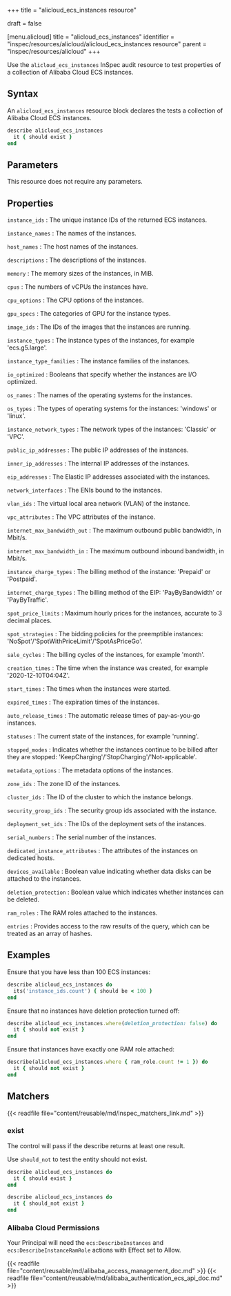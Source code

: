 +++
title = "alicloud_ecs_instances resource"

draft = false


[menu.alicloud]
title = "alicloud_ecs_instances"
identifier = "inspec/resources/alicloud/alicloud_ecs_instances resource"
parent = "inspec/resources/alicloud"
+++

Use the `alicloud_ecs_instances` InSpec audit resource to test properties of a collection of Alibaba Cloud ECS instances.

## Syntax

An `alicloud_ecs_instances` resource block declares the tests a collection of Alibaba Cloud ECS instances.

```ruby
describe alicloud_ecs_instances
  it { should exist }
end
```

## Parameters

This resource does not require any parameters.

## Properties

`instance_ids`
: The unique instance IDs of the returned ECS instances.

`instance_names`
: The names of the instances.

`host_names`
: The host names of the instances.

`descriptions`
: The descriptions of the instances.

`memory`
: The memory sizes of the instances, in MiB.

`cpus`
: The numbers of vCPUs the instances have.

`cpu_options`
: The CPU options of the instances.

`gpu_specs`
: The categories of GPU for the instance types.

`image_ids`
: The IDs of the images that the instances are running.

`instance_types`
: The instance types of the instances, for example 'ecs.g5.large'.

`instance_type_families`
: The instance families of the instances.

`io_optimized`
: Booleans that specify whether the instances are I/O optimized.

`os_names`
: The names of the operating systems for the instances.

`os_types`
: The types of operating systems for the instances: 'windows' or 'linux'.

`instance_network_types`
: The network types of the instances: 'Classic' or 'VPC'.

`public_ip_addresses`
: The public IP addresses of the instances.

`inner_ip_addresses`
: The internal IP addresses of the instances.

`eip_addresses`
: The Elastic IP addresses associated with the instances.

`network_interfaces`
: The ENIs bound to the instances.

`vlan_ids`
: The virtual local area network (VLAN) of the instance.

`vpc_attributes`
: The VPC attributes of the instance.

`internet_max_bandwidth_out`
: The maximum outbound public bandwidth, in Mbit/s.

`internet_max_bandwidth_in`
: The maximum outbound inbound bandwidth, in Mbit/s.

`instance_charge_types`
: The billing method of the instance: 'Prepaid' or 'Postpaid'.

`internet_charge_types`
: The billing method of the EIP: 'PayByBandwidth' or 'PayByTraffic'.

`spot_price_limits`
: Maximum hourly prices for the instances, accurate to 3 decimal places.

`spot_strategies`
: The bidding policies for the preemptible instances: 'NoSpot'/'SpotWithPriceLimit'/'SpotAsPriceGo'.

`sale_cycles`
: The billing cycles of the instances, for example 'month'.

`creation_times`
: The time when the instance was created, for example '2020-12-10T04:04Z'.

`start_times`
: The times when the instances were started.

`expired_times`
: The expiration times of the instances.

`auto_release_times`
: The automatic release times of pay-as-you-go instances.

`statuses`
: The current state of the instances, for example 'running'.

`stopped_modes`
: Indicates whether the instances continue to be billed after they are stopped: 'KeepCharging'/'StopCharging'/'Not-applicable'.

`metadata_options`
: The metadata options of the instances.

`zone_ids`
: The zone ID of the instances.

`cluster_ids`
: The ID of the cluster to which the instance belongs.

`security_group_ids`
: The security group ids associated with the instance.

`deployment_set_ids`
: The IDs of the deployment sets of the instances.

`serial_numbers`
: The serial number of the instances.

`dedicated_instance_attributes`
: The attributes of the instances on dedicated hosts.

`devices_available`
: Boolean value indicating whether data disks can be attached to the instances.

`deletion_protection`
: Boolean value which indicates whether instances can be deleted.

`ram_roles`
: The RAM roles attached to the instances.

`entries`
: Provides access to the raw results of the query, which can be treated as an array of hashes.

## Examples

Ensure that you have less than 100 ECS instances:

```ruby
describe alicloud_ecs_instances do
  its('instance_ids.count') { should be < 100 }
end
```

Ensure that no instances have deletion protection turned off:

```ruby
describe alicloud_ecs_instances.where(deletion_protection: false) do
  it { should not exist }
end
```

Ensure that instances have exactly one RAM role attached:

```ruby
describe(alicloud_ecs_instances.where { ram_role.count != 1 }) do
  it { should not exist }
end
```

## Matchers

{{< readfile file="content/reusable/md/inspec_matchers_link.md" >}}

### exist

The control will pass if the describe returns at least one result.

Use `should_not` to test the entity should not exist.

```ruby
describe alicloud_ecs_instances do
  it { should exist }
end
```

```ruby
describe alicloud_ecs_instances do
  it { should_not exist }
end
```

### Alibaba Cloud Permissions

Your Principal will need the `ecs:DescribeInstances` and `ecs:DescribeInstanceRamRole` actions with Effect set to Allow.

{{< readfile file="content/reusable/md/alibaba_access_management_doc.md" >}}
{{< readfile file="content/reusable/md/alibaba_authentication_ecs_api_doc.md" >}}
